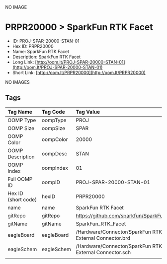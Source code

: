 


  
NO IMAGE  
# PRPR20000 > SparkFun RTK Facet

- ID: PROJ-SPAR-20000-STAN-01
- Hex ID: PRPR20000
- Name: SparkFun RTK Facet
- Description: SparkFun RTK Facet
- Long Link: [http://oom.lt/PROJ-SPAR-20000-STAN-01](http://oom.lt/PROJ-SPAR-20000-STAN-01)
- Short Link: [http://oom.lt/PRPR20000](http://oom.lt/PRPR20000)
  
NO IMAGES  
## Tags
  

|Tag Name|Tag Code|Tag Value|
| :--- | :--- | :--- |
|OOMP Type|oompType|PROJ|
|OOMP Size|oompSize|SPAR|
|OOMP Color|oompColor|20000|
|OOMP Description|oompDesc|STAN|
|OOMP Index|oompIndex|01|
|Full OOMP ID|oompID|PROJ-SPAR-20000-STAN-01|
|Hex ID (short code)|hexID|PRPR20000|
|name|name|SparkFun RTK Facet|
|gitRepo|gitRepo|https://github.com/sparkfun/SparkFun_RTK_Facet|
|gitName|gitName|SparkFun_RTK_Facet|
|eagleBoard|eagleBoard|/Hardware/Connector/SparkFun RTK Facet - External Connector.brd|
|eagleSchem|eagleSchem|/Hardware/Connector/SparkFun RTK Facet - External Connector.sch|
||||
